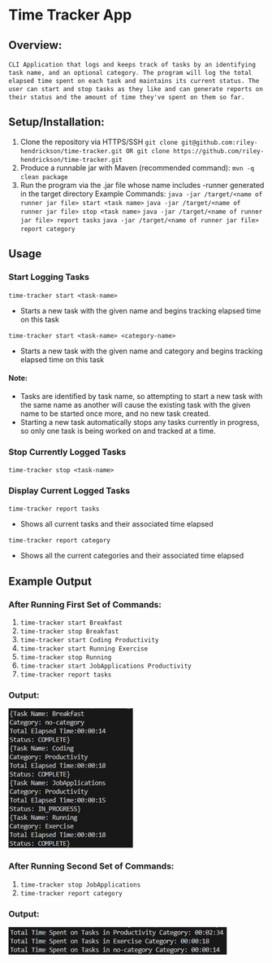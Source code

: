 # Time Tracker App

## Overview:
    CLI Application that logs and keeps track of tasks by an identifying task name, and an optional category. The program will log the total elapsed time spent on each task and maintains its current status. The user can start and stop tasks as they like and can generate reports on their status and the amount of time they've spent on them so far. 

## Setup/Installation:
1. Clone the repository via HTTPS/SSH
    `git clone git@github.com:riley-hendrickson/time-tracker.git OR
    git clone https://github.com/riley-hendrickson/time-tracker.git`
2. Produce a runnable jar with Maven (recommended command):
    `mvn -q clean package`
3. Run the program via the .jar file whose name includes -runner generated in the target directory
    Example Commands:
    `java -jar /target/<name of runner jar file> start <task name>`
    `java -jar /target/<name of runner jar file> stop <task name>`
    `java -jar /target/<name of runner jar file> report tasks`
    `java -jar /target/<name of runner jar file> report category`

## Usage

### Start Logging Tasks
`time-tracker start <task-name>`

- Starts a new task with the given name and begins tracking elapsed time on this task

`time-tracker start <task-name> <category-name>`

- Starts a new task with the given name and category and begins tracking elapsed time on this task

#### Note: 
- Tasks are identified by task name, so attempting to start a new task with the same name as another will cause the existing task with the given name to be started once more, and no new task created.
- Starting a new task automatically stops any tasks currently in progress, so only one task is being worked on and tracked at a time.

### Stop Currently Logged Tasks
`time-tracker stop <task-name>`

### Display Current Logged Tasks
`time-tracker report tasks`

- Shows all current tasks and their associated time elapsed

`time-tracker report category`

- Shows all the current categories and their associated time elapsed

## Example Output
### After Running First Set of Commands:
1. `time-tracker start Breakfast`
2. `time-tracker stop Breakfast` 
3. `time-tracker start Coding Productivity`
4. `time-tracker start Running Exercise`
5. `time-tracker stop Running`
6. `time-tracker start JobApplications Productivity`
7. `time-tracker report tasks`

### Output:
![Output Screenshot 1](images/firstSS.jpg)
### After Running Second Set of Commands:
1. `time-tracker stop JobApplications`
1. `time-tracker report category`

### Output:
![Output Screenshot 2](images/secondSS.jpg)